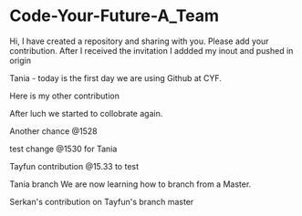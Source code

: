 # Code-Your-Future-A_Team
Hi, I have created a repository and sharing with you.
Please add your contribution.
After I received the invitation I addded my inout and pushed in origin

Tania - today is the first day we are using Github at CYF.

Here is my other contribution

After luch we started to collobrate again.

Another chance @1528

test change @1530 for Tania

Tayfun contribution @15.33 to test

Tania branch
We are now learning how to branch from a Master. 

Serkan's contribution on Tayfun's branch master
